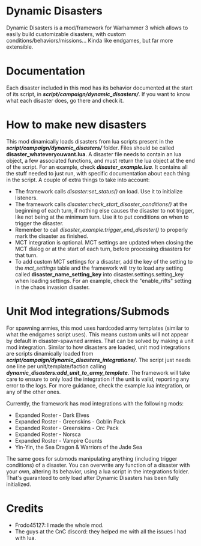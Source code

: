 # Dynamic Disasters

Dynamic Disasters is a mod/framework for Warhammer 3 which allows to easily build customizable disasters, with custom conditions/behaviors/missions... Kinda like endgames, but far more extensible.

# Documentation

Each disaster included in this mod has its behavior documented at the start of its script, in ***script/campaign/dynamic_disasters/***. If you want to know what each disaster does, go there and check it.

# How to make new disasters

This mod dinamically loads disasters from lua scripts present in the ***script/campaign/dynamic_disasters/*** folder. Files should be called **disaster_whateveryouwant.lua**. A disaster file needs to contain an lua object, a few associated functions, and must return the lua object at the end of the script. For an example, check ***disaster_example.lua***. It contains all the stuff needed to just run, with specific documentation about each thing in the script. A couple of extra things to take into account:

* The framework calls *disaster:set_status()* on load. Use it to initialize listeners.
* The framework calls *disaster:check_start_disaster_conditions()* at the beginning of each turn, if nothing else causes the disaster to not trigger, like not being at the minimum turn. Use it to put conditions on when to trigger the disaster.
* Remember to call *disaster_example:trigger_end_disaster()* to properly mark the disaster as finished.
* MCT integration is optional. MCT settings are updated when closing the MCT dialog or at the start of each turn, before processing disasters for that turn.
* To add custom MCT settings for a disaster, add the key of the setting to the *mct_settings* table and the framework will try to load any setting called **disaster_name_setting_key** into disaster.settings.setting_key when loading settings. For an example, check the "enable_rifts" setting in the chaos invasion disaster.

# Unit Mod integrations/Submods

For spawning armies, this mod uses hardcoded army templates (similar to what the endgames script uses). This means custom units will not appear by default in disaster-spawned armies. That can be solved by making a unit mod integration. Similar to how disasters are loaded, unit mod integrations are scripts dinamically loaded from ***script/campaign/dynamic_disasters_integrations/***. The script just needs one line per unit/template/faction calling ***dynamic_disasters:add_unit_to_army_template***. The framework will take care to ensure to only load the integration if the unit is valid, reporting any error to the logs. For more guidance, check the example.lua integration, or any of the other ones.

Currently, the framework has mod integrations with the following mods:

* Expanded Roster - Dark Elves
* Expanded Roster - Greenskins - Goblin Pack
* Expanded Roster - Greenskins - Orc Pack
* Expanded Roster - Norsca
* Expanded Roster - Vampire Counts
* Yin-Yin, the Sea Dragon & Warriors of the Jade Sea

The same goes for submods manipulating anything (including trigger conditions) of a disaster. You can overwrite any function of a disaster with your own, altering its behavior, using a lua script in the integrations folder. That's guaranteed to only load after Dynamic Disasters has been fully initialized.

# Credits

* Frodo45127: I made the whole mod.
* The guys at the CnC discord: they helped me with all the issues I had with lua.
